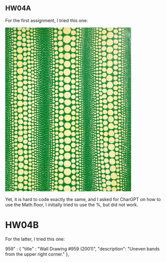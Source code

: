 ## HW04A
For the first assignment, I tried this one:

![alt text](image.png)

Yet, it is hard to code exactly the same, and I asked for CharGPT on how to use the  Math.floor, I initially tried to use the %, but did not work.

# HW04B
For the latter, I tried this one: 

959" : {
    "title" : "Wall Drawing #959 (2001)",
    "description": "Uneven bands from the upper right corner."
  },
